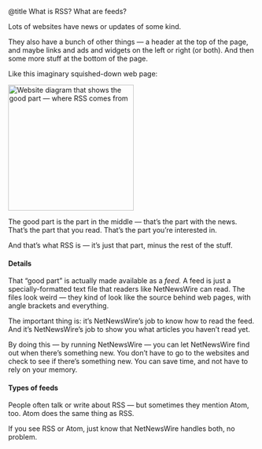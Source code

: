 @title What is RSS? What are feeds?

Lots of websites have news or updates of some kind.

They also have a bunch of other things — a header at the top of the page, and maybe links and ads and widgets on the left or right (or both). And then some more stuff at the bottom of the page.

Like this imaginary squished-down web page:

<img src="images/websitediagram.png" width="255" height="256" alt="Website diagram that shows the good part — where RSS comes from" />

The good part is the part in the middle — that’s the part with the news. That’s the part that you read. That’s the part you’re interested in.

And that’s what RSS is — it’s just that part, minus the rest of the stuff.

#### Details

That “good part” is actually made available as a *feed.* A feed is just a specially-formatted text file that readers like NetNewsWire can read. The files look weird — they kind of look like the source behind web pages, with angle brackets and everything.

The important thing is: it’s NetNewsWire’s job to know how to read the feed. And it’s NetNewsWire’s job to show you what articles you haven’t read yet.

By doing this — by running NetNewsWire — you can let NetNewsWire find out when there’s something new. You don’t have to go to the websites and check to see if there’s something new. You can save time, and not have to rely on your memory.


#### Types of feeds

People often talk or write about RSS — but sometimes they mention Atom, too. Atom does the same thing as RSS.

If you see RSS or Atom, just know that NetNewsWire handles both, no problem.